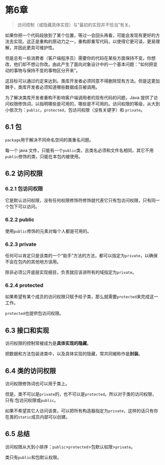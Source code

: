 # 第6章

> 访问控制（或隐藏具体实现）与“最初的实现并不恰当”有关。

如果你把一个代码段放到了某个位置，等过一会回头再看，可能会发现有更好的方法去实现。这正是重构的原动力之一，重构即重写代码，以使得它更可读，更易理解，并因此更具可维护性。

但是总有一些消费者（客户端程序员）需要你的代码在某些方面保持不变。你想改，他们却不想让你改。由此产生了面向对象设计中的一个基本问题：“如何把变动的事物与保持不变的事物区分开来”。

这目标可以通过约定来达到。类库开发者必须同意不得删除现有方法。但是这更加棘手，类库开发者必须知道哪些数据成员被调用。

为了解决类库开发者重构不影响客户端调用者的现有代码的问题，Java 提供了访问权限修饰词，以指明哪些是可用的，哪些是不可用的。访问权限的等级，从大到小依次为：`public`，`protected`，包访问权限（没有关键字）和 `private`。

## 6.1 包

`package`用于解决不同命名空间的类重名问题。

每一个 java 文件，只能有一个`public`类，且类名必须和文件名相同，其它不用`public`修饰的类，只能在本包内被使用。

## 6.2 访问权限

### 6.2.1 包访问权限

它是默认访问权限，没有任何权限修饰符修饰就代表它只有包访问权限，只有同一个包下可以访问。

### 6.2.2 public

使用`public`修饰的元素对每个人都是可用的。

### 6.2.3 private

任何可以肯定只是该类的一个“助手”方法的方法，都可以指定为`private`，以确保不会在包内的其他地方误用。

除非必须公开底层实现细目，负责就应该讲所有的域指定为`private`。

### 6.2.4 protected

如果希望有某个成员的访问权限只赋予给子类，那么就需要`protected`来完成这一工作。

`protected`也提供包访问权限。

## 6.3 接口和实现

访问权限的控制常被成为是**具体实现的隐藏**。

把数据和方法包装进类中，以及具体实现的隐藏，常共同被称作是**封装**。

## 6.4 类的访问权限

访问权限修饰词也可以用于类上。

但是，类不可以是`private`的，也不可以是`protected`。所以对于类的访问权限，只有:包访问权限或`public`。

如果不希望其它人访问该类，可以把所有构造器指定为`private`，这样的话只有你在类的`static`成员内部可以创建。

## 6.5 总结

访问权限从大到小排序：`public`&gt;`protected`&gt;包默认权限&gt;`private`。

类只有`public`和包默认权限。

